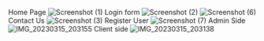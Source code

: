 Home Page
![Screenshot (1)](https://user-images.githubusercontent.com/113058566/225348989-290531b7-f488-4b81-beae-96733100cbe8.png)
Login form
![Screenshot (2)](https://user-images.githubusercontent.com/113058566/225349298-26756883-a187-46e4-9afa-d074cae0cdef.png)
![Screenshot (6)](https://user-images.githubusercontent.com/113058566/225349806-cddbe001-607e-42d2-adac-8912306e7666.png)
Contact Us
![Screenshot (3)](https://user-images.githubusercontent.com/113058566/225349777-d3b3f22a-7881-41ed-b19a-d051b6049153.png)
Register User
![Screenshot (7)](https://user-images.githubusercontent.com/113058566/225349835-16ab74af-6408-49ad-bc47-ed6a60e335c2.png)
Admin Side
![IMG_20230315_203155](https://user-images.githubusercontent.com/113058566/225351418-ff1dad2a-01f9-4525-84c6-abdff9296814.jpg)
Client side
![IMG_20230315_203138](https://user-images.githubusercontent.com/113058566/225351438-2da07300-8d31-4c12-b709-233979e4f53d.jpg)
